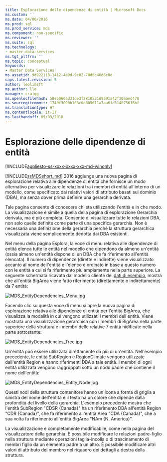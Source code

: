 ```yaml
---
title: Esplorazione delle dipendenze di entità | Microsoft Docs
ms.custom: ''
ms.date: 04/06/2016
ms.prod: sql
ms.prod_service: mds
ms.component: non-specific
ms.reviewer: ''
ms.suite: sql
ms.technology:
- master-data-services
ms.tgt_pltfrm: ''
ms.topic: conceptual
keywords:
- Master Data Services
ms.assetid: 9d922118-1412-4a9d-9c02-70d6c48d6c0d
caps.latest.revision: 5
author: leolimsft
ms.author: lle
manager: craigg
ms.openlocfilehash: 58e5066ad31de3f2810521d8691a42f10aaed470
ms.sourcegitcommit: 1740f3090b168c0e809611a7aa6fd514075616bf
ms.translationtype: HT
ms.contentlocale: it-IT
ms.lasthandoff: 05/03/2018
---
```

# <a name="entity-dependencies-explorer"></a>Esplorazione delle dipendenze di entità

[!INCLUDE[appliesto-ss-xxxx-xxxx-xxx-md-winonly](../includes/appliesto-ss-xxxx-xxxx-xxx-md-winonly.md)]

  
[!INCLUDE[ssMDSshort_md](../includes/ssmdsshort-md.md)] 2016 aggiunge una nuova pagina di esplorazione relativa alle dipendenze di entità che fornisce un modo alternativo per visualizzare le relazioni tra i membri di entità all'interno di un modello, come specificato dai relativi valori di attributo basati sul dominio (DBA), ma senza dover prima definire una gerarchia derivata.   
  
Tale pagina consente di conoscere chi sta utilizzando l'entità e in che modo. La visualizzazione è simile a quella della pagina di esplorazione Gerarchia derivata, ma è più completa. Consente di visualizzare tutte le relazioni DBA, non solo quelle definite come parte di una specifica gerarchia. Non è necessaria una definizione della gerarchia perché la struttura gerarchica visualizzata viene semplicemente dedotta dai DBA esistenti.  
  
Nel menu della pagina Esplora, la voce di menu relativa alle dipendenze di entità elenca tutte le entità nel modello che dipendono da almeno un'entità (ossia almeno un'entità dispone di un DBA che fa riferimento all'entità elencata). Il numero di dipendenze (dirette e indirette) viene visualizzato accanto al nome dell'entità e l'elenco è ordinato in base a questo numero con le entità a cui si fa riferimento più ampiamente nella parte superiore. La seguente schermata ricavata dal modello cliente dei [dati di esempio](https://msdn.microsoft.com/library/master-data-services-sample.aspx), mostra che all'entità BigArea viene fatto riferimento (direttamente o indirettamente) da 7 entità:  
  
![MDS_EntityDependencies_Menu.jpg](../master-data-services/media/mds-entitydependencies-menu-jpg.jpg)  
    
Facendo clic su questa voce di menu si apre la nuova pagina di esplorazione relativa alle dipendenze di entità per l'entità BigArea, che visualizza la modalità in cui vengono utilizzati i membri dell'entità. Viene mostrata una visualizzazione gerarchica con i membri di BigArea nella parte superiore della struttura e i membri delle relative 7 entità nidificate nella parte sottostante:  
  
![MDS_EntityDependencies_Tree.jpg](../master-data-services/media/mds-entitydependencies-tree-jpg.jpg)  
    
Un'entità può essere utilizzata direttamente da più di un'entità. Nell'esempio precedente, le entità SubRegion e RegionClimate vengono utilizzate dall'entità Region e hanno riferimenti DBA a tale entità. I membri di ogni entità utilizzata vengono raggruppati sotto un nodo padre che contiene il nome dell'entità:   
  
![MDS_EntityDependencies_Entity_Node.jpg](../master-data-services/media/mds-entitydependencies-entity-node-jpg.jpg)  
  
Questi nodi della struttura contenitore hanno un'icona a forma di griglia a sinistra del nome dell'entità e il testo ha un colore che dipende dalla profondità del livello della gerarchia. L'esempio precedente mostra che l'entità SubRegion "CDSR {Canada}" ha un riferimento DBA all'entità Region "CDR {Canada}", che fa riferimento all'entità Area "CDA {Canada}", che a sua volta fa riferimento all'entità BigArea "NAm {N. America}".  
  
La visualizzazione è completamente modificabile, come nella pagina del visualizzatore della gerarchia. È possibile modificare le relazioni padre-figlio nella struttura mediante operazioni taglia-incolla o di trascinamento di membri figlio da un elemento padre a un altro. È possibile modificare altri valori di attributo del membro nel riquadro dei dettagli a destra della struttura.   
  
  
  
  

